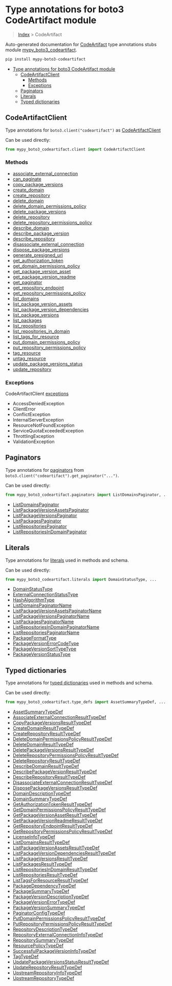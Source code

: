 # Type annotations for boto3 CodeArtifact module

> [Index](..) > CodeArtifact

Auto-generated documentation for
[CodeArtifact](https://boto3.amazonaws.com/v1/documentation/api/1.17.77/reference/services/codeartifact.html#CodeArtifact)
type annotations stubs module
[mypy_boto3_codeartifact](https://pypi.org/project/mypy-boto3-codeartifact/).

```bash
pip install mypy-boto3-codeartifact
```

- [Type annotations for boto3 CodeArtifact module](#type-annotations-for-boto3-codeartifact-module)
  - [CodeArtifactClient](#codeartifactclient)
    - [Methods](#methods)
    - [Exceptions](#exceptions)
  - [Paginators](#paginators)
  - [Literals](#literals)
  - [Typed dictionaries](#typed-dictionaries)

## CodeArtifactClient

Type annotations for `boto3.client("codeartifact")` as
[CodeArtifactClient](./client.md)

Can be used directly:

```python
from mypy_boto3_codeartifact.client import CodeArtifactClient
```

### Methods

- [associate_external_connection](./client.md#associate_external_connection)
- [can_paginate](./client.md#can_paginate)
- [copy_package_versions](./client.md#copy_package_versions)
- [create_domain](./client.md#create_domain)
- [create_repository](./client.md#create_repository)
- [delete_domain](./client.md#delete_domain)
- [delete_domain_permissions_policy](./client.md#delete_domain_permissions_policy)
- [delete_package_versions](./client.md#delete_package_versions)
- [delete_repository](./client.md#delete_repository)
- [delete_repository_permissions_policy](./client.md#delete_repository_permissions_policy)
- [describe_domain](./client.md#describe_domain)
- [describe_package_version](./client.md#describe_package_version)
- [describe_repository](./client.md#describe_repository)
- [disassociate_external_connection](./client.md#disassociate_external_connection)
- [dispose_package_versions](./client.md#dispose_package_versions)
- [generate_presigned_url](./client.md#generate_presigned_url)
- [get_authorization_token](./client.md#get_authorization_token)
- [get_domain_permissions_policy](./client.md#get_domain_permissions_policy)
- [get_package_version_asset](./client.md#get_package_version_asset)
- [get_package_version_readme](./client.md#get_package_version_readme)
- [get_paginator](./client.md#get_paginator)
- [get_repository_endpoint](./client.md#get_repository_endpoint)
- [get_repository_permissions_policy](./client.md#get_repository_permissions_policy)
- [list_domains](./client.md#list_domains)
- [list_package_version_assets](./client.md#list_package_version_assets)
- [list_package_version_dependencies](./client.md#list_package_version_dependencies)
- [list_package_versions](./client.md#list_package_versions)
- [list_packages](./client.md#list_packages)
- [list_repositories](./client.md#list_repositories)
- [list_repositories_in_domain](./client.md#list_repositories_in_domain)
- [list_tags_for_resource](./client.md#list_tags_for_resource)
- [put_domain_permissions_policy](./client.md#put_domain_permissions_policy)
- [put_repository_permissions_policy](./client.md#put_repository_permissions_policy)
- [tag_resource](./client.md#tag_resource)
- [untag_resource](./client.md#untag_resource)
- [update_package_versions_status](./client.md#update_package_versions_status)
- [update_repository](./client.md#update_repository)

### Exceptions

CodeArtifactClient [exceptions](./client.md#exceptions)

- AccessDeniedException
- ClientError
- ConflictException
- InternalServerException
- ResourceNotFoundException
- ServiceQuotaExceededException
- ThrottlingException
- ValidationException

## Paginators

Type annotations for [paginators](./paginators.md) from
`boto3.client("codeartifact").get_paginator("...")`.

Can be used directly:

```python
from mypy_boto3_codeartifact.paginators import ListDomainsPaginator, ...
```

- [ListDomainsPaginator](./paginators.md#listdomainspaginator)
- [ListPackageVersionAssetsPaginator](./paginators.md#listpackageversionassetspaginator)
- [ListPackageVersionsPaginator](./paginators.md#listpackageversionspaginator)
- [ListPackagesPaginator](./paginators.md#listpackagespaginator)
- [ListRepositoriesPaginator](./paginators.md#listrepositoriespaginator)
- [ListRepositoriesInDomainPaginator](./paginators.md#listrepositoriesindomainpaginator)

## Literals

Type annotations for [literals](./literals.md) used in methods and schema.

Can be used directly:

```python
from mypy_boto3_codeartifact.literals import DomainStatusType, ...
```

- [DomainStatusType](./literals.md#domainstatustype)
- [ExternalConnectionStatusType](./literals.md#externalconnectionstatustype)
- [HashAlgorithmType](./literals.md#hashalgorithmtype)
- [ListDomainsPaginatorName](./literals.md#listdomainspaginatorname)
- [ListPackageVersionAssetsPaginatorName](./literals.md#listpackageversionassetspaginatorname)
- [ListPackageVersionsPaginatorName](./literals.md#listpackageversionspaginatorname)
- [ListPackagesPaginatorName](./literals.md#listpackagespaginatorname)
- [ListRepositoriesInDomainPaginatorName](./literals.md#listrepositoriesindomainpaginatorname)
- [ListRepositoriesPaginatorName](./literals.md#listrepositoriespaginatorname)
- [PackageFormatType](./literals.md#packageformattype)
- [PackageVersionErrorCodeType](./literals.md#packageversionerrorcodetype)
- [PackageVersionSortTypeType](./literals.md#packageversionsorttypetype)
- [PackageVersionStatusType](./literals.md#packageversionstatustype)

## Typed dictionaries

Type annotations for [typed dictionaries](./type_defs.md) used in methods and
schema.

Can be used directly:

```python
from mypy_boto3_codeartifact.type_defs import AssetSummaryTypeDef, ...
```

- [AssetSummaryTypeDef](./type_defs.md#assetsummarytypedef)
- [AssociateExternalConnectionResultTypeDef](./type_defs.md#associateexternalconnectionresulttypedef)
- [CopyPackageVersionsResultTypeDef](./type_defs.md#copypackageversionsresulttypedef)
- [CreateDomainResultTypeDef](./type_defs.md#createdomainresulttypedef)
- [CreateRepositoryResultTypeDef](./type_defs.md#createrepositoryresulttypedef)
- [DeleteDomainPermissionsPolicyResultTypeDef](./type_defs.md#deletedomainpermissionspolicyresulttypedef)
- [DeleteDomainResultTypeDef](./type_defs.md#deletedomainresulttypedef)
- [DeletePackageVersionsResultTypeDef](./type_defs.md#deletepackageversionsresulttypedef)
- [DeleteRepositoryPermissionsPolicyResultTypeDef](./type_defs.md#deleterepositorypermissionspolicyresulttypedef)
- [DeleteRepositoryResultTypeDef](./type_defs.md#deleterepositoryresulttypedef)
- [DescribeDomainResultTypeDef](./type_defs.md#describedomainresulttypedef)
- [DescribePackageVersionResultTypeDef](./type_defs.md#describepackageversionresulttypedef)
- [DescribeRepositoryResultTypeDef](./type_defs.md#describerepositoryresulttypedef)
- [DisassociateExternalConnectionResultTypeDef](./type_defs.md#disassociateexternalconnectionresulttypedef)
- [DisposePackageVersionsResultTypeDef](./type_defs.md#disposepackageversionsresulttypedef)
- [DomainDescriptionTypeDef](./type_defs.md#domaindescriptiontypedef)
- [DomainSummaryTypeDef](./type_defs.md#domainsummarytypedef)
- [GetAuthorizationTokenResultTypeDef](./type_defs.md#getauthorizationtokenresulttypedef)
- [GetDomainPermissionsPolicyResultTypeDef](./type_defs.md#getdomainpermissionspolicyresulttypedef)
- [GetPackageVersionAssetResultTypeDef](./type_defs.md#getpackageversionassetresulttypedef)
- [GetPackageVersionReadmeResultTypeDef](./type_defs.md#getpackageversionreadmeresulttypedef)
- [GetRepositoryEndpointResultTypeDef](./type_defs.md#getrepositoryendpointresulttypedef)
- [GetRepositoryPermissionsPolicyResultTypeDef](./type_defs.md#getrepositorypermissionspolicyresulttypedef)
- [LicenseInfoTypeDef](./type_defs.md#licenseinfotypedef)
- [ListDomainsResultTypeDef](./type_defs.md#listdomainsresulttypedef)
- [ListPackageVersionAssetsResultTypeDef](./type_defs.md#listpackageversionassetsresulttypedef)
- [ListPackageVersionDependenciesResultTypeDef](./type_defs.md#listpackageversiondependenciesresulttypedef)
- [ListPackageVersionsResultTypeDef](./type_defs.md#listpackageversionsresulttypedef)
- [ListPackagesResultTypeDef](./type_defs.md#listpackagesresulttypedef)
- [ListRepositoriesInDomainResultTypeDef](./type_defs.md#listrepositoriesindomainresulttypedef)
- [ListRepositoriesResultTypeDef](./type_defs.md#listrepositoriesresulttypedef)
- [ListTagsForResourceResultTypeDef](./type_defs.md#listtagsforresourceresulttypedef)
- [PackageDependencyTypeDef](./type_defs.md#packagedependencytypedef)
- [PackageSummaryTypeDef](./type_defs.md#packagesummarytypedef)
- [PackageVersionDescriptionTypeDef](./type_defs.md#packageversiondescriptiontypedef)
- [PackageVersionErrorTypeDef](./type_defs.md#packageversionerrortypedef)
- [PackageVersionSummaryTypeDef](./type_defs.md#packageversionsummarytypedef)
- [PaginatorConfigTypeDef](./type_defs.md#paginatorconfigtypedef)
- [PutDomainPermissionsPolicyResultTypeDef](./type_defs.md#putdomainpermissionspolicyresulttypedef)
- [PutRepositoryPermissionsPolicyResultTypeDef](./type_defs.md#putrepositorypermissionspolicyresulttypedef)
- [RepositoryDescriptionTypeDef](./type_defs.md#repositorydescriptiontypedef)
- [RepositoryExternalConnectionInfoTypeDef](./type_defs.md#repositoryexternalconnectioninfotypedef)
- [RepositorySummaryTypeDef](./type_defs.md#repositorysummarytypedef)
- [ResourcePolicyTypeDef](./type_defs.md#resourcepolicytypedef)
- [SuccessfulPackageVersionInfoTypeDef](./type_defs.md#successfulpackageversioninfotypedef)
- [TagTypeDef](./type_defs.md#tagtypedef)
- [UpdatePackageVersionsStatusResultTypeDef](./type_defs.md#updatepackageversionsstatusresulttypedef)
- [UpdateRepositoryResultTypeDef](./type_defs.md#updaterepositoryresulttypedef)
- [UpstreamRepositoryInfoTypeDef](./type_defs.md#upstreamrepositoryinfotypedef)
- [UpstreamRepositoryTypeDef](./type_defs.md#upstreamrepositorytypedef)
